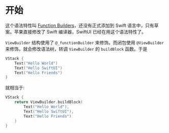 # 开始

这个语法特性叫 [Function Builders](https://link.zhihu.com/?target=https%3A//github.com/apple/swift-evolution/blob/9992cf3c11c2d5e0ea20bee98657d93902d5b174/proposals/XXXX-function-builders.md)，还没有正式添加到 Swift 语言中，只有草案。苹果直接修改了 Swift 编译器，SwiftUI 已经在用这个语法特性了。


`ViewBuilder` 结构使用了 `@_functionBuilder` 来修饰。而闭包使用 `@ViewBuilder` 来修饰，就会修改语法树，转调 `ViewBuilder` 的 `buildBlock` 函数。于是

```swift
VStack {
    Text("Hello World")
    Text("Hello SwiftUI")
    Text("Hello Friends")
}
```

就相当于:

```swift
VStack {
    return ViewBuilder.buildBlock(
        Text("Hello World"), 
        Text("Hello SwiftUI"),
        Text("Hello Friends")
    )
}
```